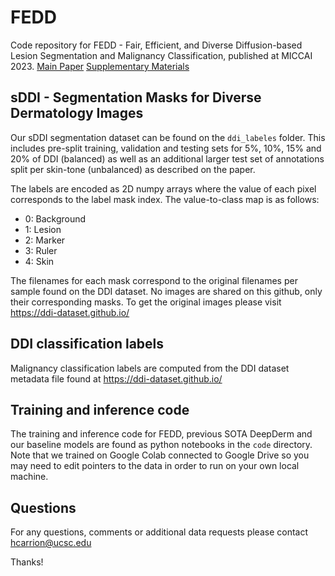 # FEDD
Code repository for FEDD - Fair, Efficient, and Diverse Diffusion-based Lesion Segmentation and Malignancy Classification, published at MICCAI 2023. [Main Paper](https://arxiv.org/abs/2307.11654) [Supplementary Materials](https://github.com/hectorcarrion/FEDD/blob/main/FEDD%20Supplementary%20Materials.pdf)

## sDDI - Segmentation Masks for Diverse Dermatology Images
Our sDDI segmentation dataset can be found on the `ddi_labeles` folder. This includes pre-split training, validation and testing sets for 5%, 10%, 15% and 20% of DDI (balanced) as well as an additional larger test set of annotations split per skin-tone (unbalanced) as described on the paper.

The labels are encoded as 2D numpy arrays where the value of each pixel corresponds to the label mask index. The value-to-class map is as follows:

* 0: Background
* 1: Lesion
* 2: Marker
* 3: Ruler
* 4: Skin

The filenames for each mask correspond to the original filenames per sample found on the DDI dataset. No images are shared on this github, only their corresponding masks. To get the original images please visit https://ddi-dataset.github.io/

## DDI classification labels
Malignancy classification labels are computed from the DDI dataset metadata file found at https://ddi-dataset.github.io/

## Training and inference code
The training and inference code for FEDD, previous SOTA DeepDerm and our baseline models are found as python notebooks in the `code` directory. Note that we trained on Google Colab connected to Google Drive so you may need to edit pointers to the data in order to run on your own local machine.

## Questions
For any questions, comments or additional data requests please contact hcarrion@ucsc.edu

Thanks!
